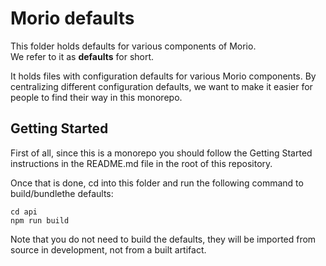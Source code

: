 # Morio defaults

This folder holds defaults for various components of Morio.  
We refer to it as **defaults** for short.

It holds files with configuration defaults for various Morio components. By
centralizing different configuration defaults, we want to make it easier for
people to find their way in this monorepo.

## Getting Started

First of all, since this is a monorepo you should follow the Getting Started
instructions in the README.md file in the root of this repository.

Once that is done, cd into this folder and run the following command to build/bundlethe defaults:

```
cd api
npm run build
```

Note that you do not need to build the defaults, they will be imported from
source in development, not from a built artifact.
